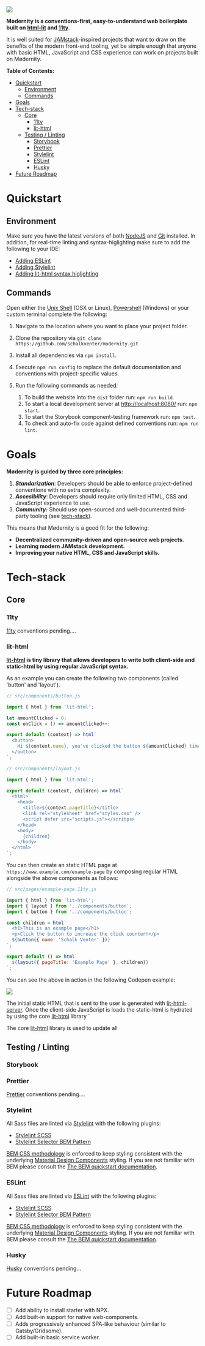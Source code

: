 <img src="docs/logo.svg" style="max-width: 700px">

**Mødernity is a conventions-first, easy-to-understand web boilerplate built on [html-lit](https://lit-html.polymer-project.org/) and [11ty](https://www.11ty.io/).**

It is well suited for [JAMstack](https://jamstack.org/)-inspired projects that want to draw on the benefits of the modern front-end tooling, yet be simple enough that anyone with basic HTML, JavaScript and CSS experience can work on projects built on Mødernity.

**Table of Contents:**

- [Quickstart](#quickstart)
  - [Environment](#environment)
  - [Commands](#commands)
- [Goals](#goals)
- [Tech-stack](#tech-stack)
  - [Core](#core)
    - [11ty](#11ty)
    - [lit-html](#lit-html)
  - [Testing / Linting](#testing--linting)
    - [Storybook](#storybook)
    - [Prettier](#prettier)
    - [Stylelint](#stylelint)
    - [ESLint](#eslint)
    - [Husky](#husky)
- [Future Roadmap](#future-roadmap)

# Quickstart

## Environment

Make sure you have the latest versions of both [NodeJS](https://nodejs.org/en/) and [Git](https://git-scm.com/) installed. In addition, for real-time linting and syntax-higlighting make sure to add the following to your IDE:

   - [Adding ESLint](https://eslint.org/docs/user-guide/integrations)
   - [Adding Stylelint](https://stylelint.io/user-guide/complementary-tools#editor-plugins)
   - [Adding lit-html syntax higlighting](https://lit-html.polymer-project.org/guide/tools#ide-plugins)

## Commands

Open either the [Unix Shell](https://en.wikipedia.org/wiki/Unix_shell) (OSX or Linux), [Powershell](https://en.wikipedia.org/wiki/PowerShell) (Windows) or your custom terminal complete the following:

1. Navigate to the location where you want to place your project folder.

2. Clone the repository via `git clone https://github.com/schalkventer/modernity.git`

3. Install all dependencies via `npm install`.

4. Execute `npm run config` to replace the default documentation and conventions with project-specific values.

5. Run the following commands as needed:
   1. To build the website into the `dist` folder run: `npm run build`.
   2. To start a local development server at [http://localhost:8080/](http://localhost:8080/) run: `npm start`.
   3. To start the Storybook component-testing framework run: `npm test`.
   4. To check and auto-fix code against defined conventions run: `npm run lint`.

# Goals

**Mødernity is guided by three core principles:**

1. ***Standarization***: Developers should be able to enforce project-defined conventions with no extra complexity.
2. ***Accesibility***: Developers should require only limited HTML, CSS and JavaScript experience to use.
3. ***Community:*** Should use open-sourced and well-documented third-party tooling (see [tech-stack](#tech-stack)).

This means that Mødernity is a good fit for the following:

- **Decentralized community-driven and open-source web projects.**
- **Learning modern JAMstack development.**
- **Improving your native HTML, CSS and JavaScript skills.**

# Tech-stack

## Core

### 11ty

[11ty](https://www.11ty.dev/) conventions pending....

### lit-html

**[lit-html](https://lit-html.polymer-project.org/) is tiny library that allows developers to write both client-side and static-html by using regular JavaScript syntax.**

As an example you can create the following two components (called 'button' and 'layout').

```js
// src/components/button.js

import { html } from 'lit-html';

let amountClicked = 0;
const onClick = () => amountClicked++;

export default (context) => html`
  <button>
    Hi ${context.name}, you've clicked the button ${amountClicked} times!
  </button>
`;
```

```js
// src/components/layout.js

import { html } from 'lit-html';

export default (context, children) => html`
  <html>
    <head>
      <title>${context.pageTitle}</title>
      <link rel="stylesheet" href="styles.css" />
      <script defer src="scripts.js"></scritps>
    </head>
    <body>
      {children}
    </body>
  </html>
`;
```

You can then create an static HTML page at `https://www.example.com/example-page` by composing regular HTML alongside the above components as follows:

```js
// src/pages/example-page.11ty.js

import { html } from 'lit-html';
import { layout } from '../components/button';
import { button } from '../components/button';

const children = html`
  <h1>This is an example page</h1>
  <p>Click the button to increase the click counter!</p>
  ${button({ name: 'Schalk Venter' })}
`;

export default () => html`
  ${layout({ pageTitle: 'Example Page' }, children)}
`;
```

You can see the above in action in the following Codepen example:

[![](docs/codepen-example.png)](https://codepen.io/schalkventer/pen/BayoJPa)

The initial static HTML that is sent to the user is generated with [lit-html-server](https://www.npmjs.com/package/@popeindustries/lit-html-server). Once the client-side JavaScript is loads the static-html is hydrated by using the core [lit-html](https://www.npmjs.com/package/lit-html) library `


The core [lit-html](https://www.npmjs.com/package/lit-html) library is used to update all 

## Testing / Linting

### Storybook

### Prettier

[Prettier](https://prettier.io/) conventions pending....

### Stylelint

All Sass files are linted via [Stylelint](https://stylelint.io/) with the following plugins:

- [Stylelint SCSS](stylelint-scss)
- [Stylelint Selector BEM Pattern](https://github.com/simonsmith/stylelint-selector-bem-pattern)

[BEM CSS methodology](https://en.bem.info/) is enforced to keep styling consistent with the underlying [Material Design Components](https://material.io/develop/web/) styling. If you are not familiar with BEM please consult the [The BEM quickstart documentation](https://en.bem.info/methodology/quick-start/).

### ESLint

All Sass files are linted via [ESLint](https://eslint.org/) with the following plugins:

- [Stylelint SCSS](stylelint-scss)
- [Stylelint Selector BEM Pattern](https://github.com/simonsmith/stylelint-selector-bem-pattern)

[BEM CSS methodology](https://en.bem.info/) is enforced to keep styling consistent with the underlying [Material Design Components](https://material.io/develop/web/) styling. If you are not familiar with BEM please consult the [The BEM quickstart documentation](https://en.bem.info/methodology/quick-start/).

### Husky

[Husky](https://github.com/typicode/husky) conventions pending...

# Future Roadmap

- [ ] Add ability to install starter with NPX.
- [ ] Add built-in support for native web-components.
- [ ] Adds progressively enhanced SPA-like behaviour (similar to Gatsby/Gridsome).
- [ ] Add built-in basic service worker.